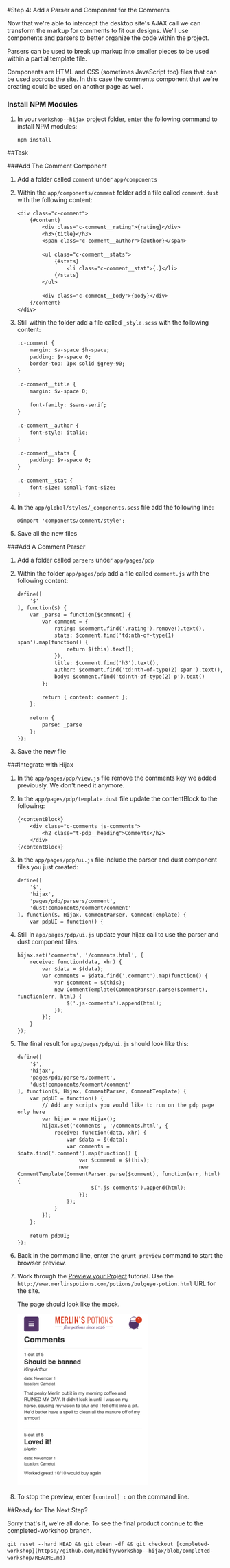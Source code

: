 #Step 4: Add a Parser and Component for the Comments

Now that we're able to intercept the desktop site's AJAX call we can transform the markup for comments to fit our designs. We'll use components and parsers to better organize the code within the project.

Parsers can be used to break up markup into smaller pieces to be used within a partial template file. 

Components are HTML and CSS (sometimes JavaScript too) files that can be used accross the site. In this case the comments component that we're creating could be used on another page as well.


### Install NPM Modules

1. In your `workshop--hijax` project folder, enter the following command to install NPM modules:

    ```
    npm install
    ```

##Task

###Add The Comment Component

1. Add a folder called `comment` under `app/components`
2. Within the `app/components/comment` folder add a file called `comment.dust` with the following content:

    ```
    <div class="c-comment">
        {#content}
            <div class="c-comment__rating">{rating}</div>
            <h3>{title}</h3>
            <span class="c-comment__author">{author}</span>

            <ul class="c-comment__stats">
                {#stats}
                    <li class="c-comment__stat">{.}</li>
                {/stats}
            </ul>

            <div class="c-comment__body">{body}</div>
        {/content}
    </div>
    ```

3. Still within the folder add a file called `_style.scss` with the following content:

    ```
    .c-comment {
        margin: $v-space $h-space;
        padding: $v-space 0;
        border-top: 1px solid $grey-90;
    }

    .c-comment__title {
        margin: $v-space 0;

        font-family: $sans-serif;
    }

    .c-comment__author {
        font-style: italic;
    }

    .c-comment__stats {
        padding: $v-space 0;
    }

    .c-comment__stat {
        font-size: $small-font-size;
    }
    ```

4. In the `app/global/styles/_components.scss` file add the following line:

    ```
    @import 'components/comment/style';
    ```

5. Save all the new files


###Add A Comment Parser

1. Add a folder called `parsers` under `app/pages/pdp`
2. Within the folder `app/pages/pdp` add a file called `comment.js` with the following content:

    ```
    define([
        '$'
    ], function($) {
        var _parse = function($comment) {
            var comment = {
                rating: $comment.find('.rating').remove().text(),
                stats: $comment.find('td:nth-of-type(1) span').map(function() {
                    return $(this).text();
                }),
                title: $comment.find('h3').text(),
                author: $comment.find('td:nth-of-type(2) span').text(),
                body: $comment.find('td:nth-of-type(2) p').text()
            };

            return { content: comment };
        };

        return {
            parse: _parse
        };
    });
    ```

3. Save the new file


###Integrate with Hijax

1. In the `app/pages/pdp/view.js` file remove the comments key we added previously. We don't need it anymore.
2. In the `app/pages/pdp/template.dust` file update the contentBlock to the following:

    ```
    {<contentBlock}
        <div class="c-comments js-comments">
            <h2 class="t-pdp__heading">Comments</h2>
        </div>
    {/contentBlock}
    ```

3. In the `app/pages/pdp/ui.js` file include the parser and dust component files you just created:

    ```
    define([
        '$',
        'hijax',
        'pages/pdp/parsers/comment',
        'dust!components/comment/comment'
    ], function($, Hijax, CommentParser, CommentTemplate) {
        var pdpUI = function() {
    ```

4. Still in `app/pages/pdp/ui.js` update your hijax call to use the parser and dust component files:

    ```
    hijax.set('comments', '/comments.html', {
        receive: function(data, xhr) {
            var $data = $(data);
            var comments = $data.find('.comment').map(function() {
                var $comment = $(this);
                new CommentTemplate(CommentParser.parse($comment), function(err, html) {
                    $('.js-comments').append(html);
                });
            });
        }
    });
    ```

5. The final result for `app/pages/pdp/ui.js` should look like this:

    ```
    define([
        '$',
        'hijax',
        'pages/pdp/parsers/comment',
        'dust!components/comment/comment'
    ], function($, Hijax, CommentParser, CommentTemplate) {
        var pdpUI = function() {
            // Add any scripts you would like to run on the pdp page only here
            var hijax = new Hijax();
            hijax.set('comments', '/comments.html', {
                receive: function(data, xhr) {
                    var $data = $(data);
                    var comments = $data.find('.comment').map(function() {
                        var $comment = $(this);
                        new CommentTemplate(CommentParser.parse($comment), function(err, html) {
                            $('.js-comments').append(html);
                        });
                    });
                }
            });
        };

        return pdpUI;
    });
    ```

6. Back in the command line, enter the `grunt preview` command to start the browser preview.
7. Work through the [Preview your Project](http://adaptivejs.mobify.com/v1.0/docs/preview-your-project) tutorial.
    Use the `http://www.merlinspotions.com/potions/bulgeye-potion.html` URL for the site.

    The page should look like the mock. 

    <img src="https://raw.githubusercontent.com/mobify/workshop--hijax/step-4-parsers-and-components/static/img/comments-mock.png?token=AKTX6hucqVA6zcvci1B4gEBpCtiNG2wkks5W1Il1wA%3D%3D" height="400" />

8. To stop the preview, enter `[control] c` on the command line.

##Ready for The Next Step?

Sorry that's it, we're all done. To see the final product continue to the completed-workshop branch.

```
git reset --hard HEAD && git clean -df && git checkout [completed-workshop](https://github.com/mobify/workshop--hijax/blob/completed-workshop/README.md)
```
